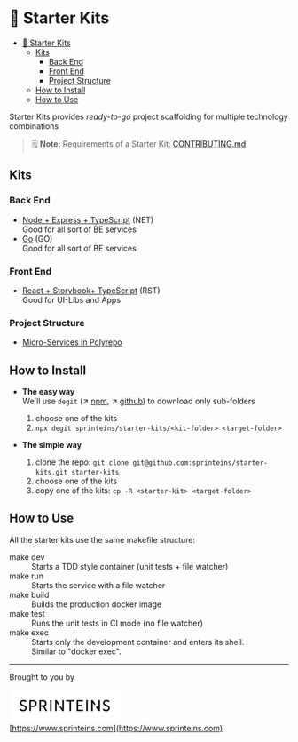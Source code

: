 # 🧰 Starter Kits

- [🧰 Starter Kits](#%f0%9f%a7%b0-starter-kits)
  - [Kits](#kits)
    - [Back End](#back-end)
    - [Front End](#front-end)
    - [Project Structure](#project-structure)
  - [How to Install](#how-to-install)
  - [How to Use](#how-to-use)

Starter Kits provides _ready-to-go_ project scaffolding
for multiple technology combinations

> 🗒  **Note:** Requirements of a Starter Kit: [CONTRIBUTING.md](./CONTRIBUTING.md)

## Kits

### Back End

- [Node + Express + TypeScript](./node-typescript) (NET)  
  Good for all sort of BE services
- [Go](./go) (GO)  
  Good for all sort of BE services
  
### Front End

- [React + Storybook+ TypeScript](./react-storybook-typescript) (RST)  
  Good for UI-Libs and Apps

### Project Structure

- [Micro-Services in Polyrepo](./microservices-polyrepo/Architecture.md)
  
## How to Install

- **The easy way**  
  We'll use `degit` (↗ [npm](https://www.npmjs.com/package/degit),
  ↗ [github](https://github.com/Rich-Harris/degit)) to download only sub-folders

  1. choose one of the kits
  2. `npx degit sprinteins/starter-kits/<kit-folder> <target-folder>`

- **The simple way**

  1. clone the repo: `git clone git@github.com:sprinteins/starter-kits.git starter-kits`
  2. choose one of the kits
  3. copy one of the kits: `cp -R <starter-kit> <target-folder>`

## How to Use

All the starter kits use the same makefile structure:

<dl>
  <dt>make dev</dt>
    <dd>Starts a TDD style container (unit tests + file watcher)</dd>
  <dt>make run</dt>
    <dd>Starts the service with a file watcher</dd>
  <dt>make build</dt>
    <dd>Builds the production docker image</dd>
  <dt>make test</dt>
    <dd>Runs the unit tests in CI mode (no file watcher)</dd>
  <dt>make exec</dt>
    <dd>
      Starts only the development container and enters its shell.<br/>
      Similar to "docker exec".
    </dd>
</dl>

----

Brought to you by

[![SprintEins](./_assets/sprinteins_logo_black_s.png)](https://www.sprinteins.com)  
[https://www.sprinteins.com](https://www.sprinteins.com)
